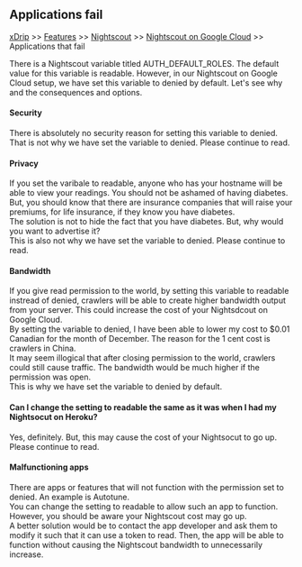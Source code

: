 ## Applications fail
[xDrip](../../README.md) >> [Features](../Features_page.md) >> [Nightscout](../Nightscout_page.md) >> [Nightscout on Google Cloud](./GoogleCloud.md) >> Applications that fail  
  
There is a Nightscout variable titled AUTH_DEFAULT_ROLES.  The default value for this variable is readable.  However, in our Nightscout on Google Cloud setup, we have set this variable to denied by default.  Let's see why and the consequences and options.  
  
#### **Security**
There is absolutely no security reason for setting this variable to denied.  That is not why we have set the variable to denied.  Please continue to read.  
  
#### **Privacy**
If you set the varibale to readable, anyone who has your hostname will be able to view your readings.  You should not be ashamed of having diabetes.  But, you should know that there are insurance companies that will raise your premiums, for life insurance, if they know you have diabetes.  
The solution is not to hide the fact that you have diabetes.  But, why would you want to advertise it?  
This is also not why we have set the variable to denied.  Please continue to read.  
  
#### **Bandwidth**
If you give read permission to the world, by setting this variable to readable instread of denied, crawlers will be able to create higher bandwidth output from your server.  This could increase the cost of your Nightsdcout on Google Cloud.  
By setting the variable to denied, I have been able to lower my cost to $0.01 Canadian for the month of December.  The reason for the 1 cent cost is crawlers in China.  
It may seem illogical that after closing permission to the world, crawlers could still cause traffic.  The bandwidth would be much higher if the permission was open.  
This is why we have set the variable to denied by default.  
  
#### **Can I change the setting to readable the same as it was when I had my Nightsocut on Heroku?**
Yes, definitely.  But, this may cause the cost of your Nightsocut to go up.  Please continue to read.  
  
#### **Malfunctioning apps**
There are apps or features that will not function with the permission set to denied.  An example is Autotune.  
You can change the setting to readable to allow such an app to function.  However, you should be aware your Nightscout cost may go up.  
A better solution would be to contact the app developer and ask them to modify it such that it can use a token to read.  Then, the app will be able to function without causing the Nightscout bandwidth to unnecessarily increase.  
  
